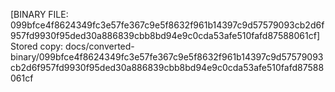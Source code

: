 [BINARY FILE: 099bfce4f8624349fc3e57fe367c9e5f8632f961b14397c9d57579093cb2d6f957fd9930f95ded30a886839cbb8bd94e9c0cda53afe510fafd87588061cf]
Stored copy: docs/converted-binary/099bfce4f8624349fc3e57fe367c9e5f8632f961b14397c9d57579093cb2d6f957fd9930f95ded30a886839cbb8bd94e9c0cda53afe510fafd87588061cf
